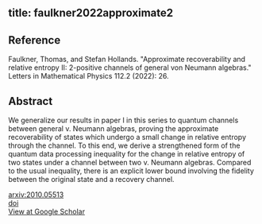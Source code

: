 title: faulkner2022approximate2
---


## Reference


Faulkner, Thomas, and Stefan Hollands. "Approximate recoverability and relative entropy II: 2-positive channels of general von Neumann algebras." Letters in Mathematical Physics 112.2 (2022): 26.


## Abstract 


We generalize our results in paper I in this series to quantum channels
between general v. Neumann algebras, proving the approximate recoverability of
states which undergo a small change in relative entropy through the channel. To
this end, we derive a strengthened form of the quantum data processing
inequality for the change in relative entropy of two states under a channel
between two v. Neumann algebras. Compared to the usual inequality, there is an
explicit lower bound involving the fidelity between the original state and a
recovery channel.

    

[arxiv:2010.05513](https://arxiv.org/abs/2010.05513)    
[doi](https://doi.org/10.1007/s11005-022-01510-9)    
[View at Google Scholar](https://scholar.google.com/scholar_lookup?arxiv_id=2010.05513) 